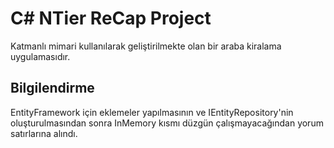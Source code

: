 # C# NTier ReCap Project

Katmanlı mimari kullanılarak geliştirilmekte olan bir araba kiralama uygulamasıdır. 

## Bilgilendirme

EntityFramework için eklemeler yapılmasının ve IEntityRepository'nin oluşturulmasından sonra InMemory kısmı düzgün çalışmayacağından yorum satırlarına alındı.
